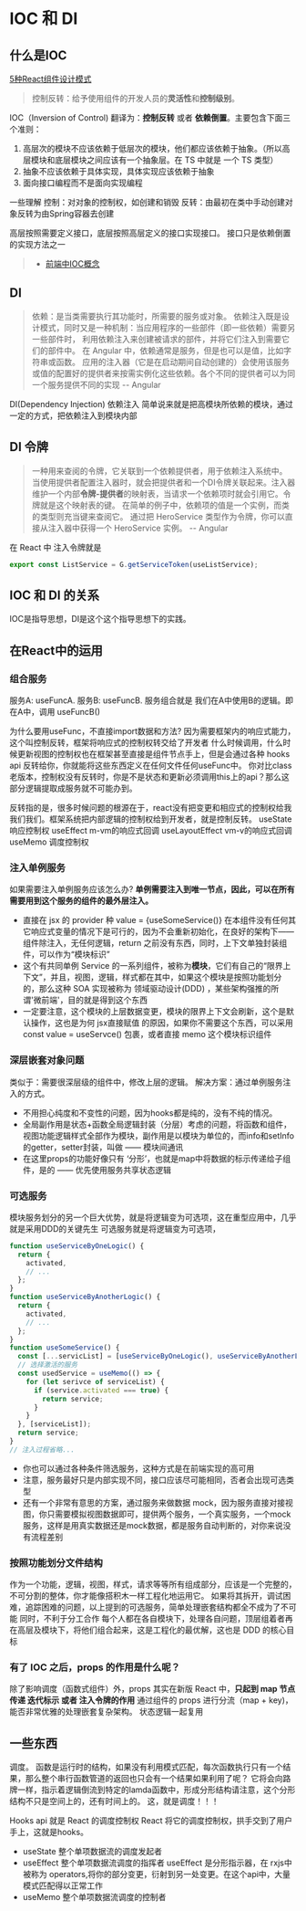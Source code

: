 # IOC 和 DI

## 什么是IOC

[5种React组件设计模式](https://javascript.plainenglish.io/5-advanced-react-patterns-a6b7624267a6)

> 控制反转：给予使用组件的开发人员的**灵活性**和**控制级别**。

IOC（Inversion of Control) 翻译为：**控制反转** 或者 **依赖倒置**。主要包含下面三个准则：

1. 高层次的模块不应该依赖于低层次的模块，他们都应该依赖于抽象。（所以高层模块和底层模块之间应该有一个抽象层。在 TS 中就是 一个 TS 类型）
2. 抽象不应该依赖于具体实现，具体实现应该依赖于抽象
3. 面向接口编程而不是面向实现编程

一些理解
控制：对对象的控制权，如创建和销毁
反转：由最初在类中手动创建对象反转为由Spring容器去创建

高层按照需要定义接口，底层按照高层定义的接口实现接口。 接口只是依赖倒置的实现方法之一

> - [前端中IOC概念](https://zhuanlan.zhihu.com/p/53832991)

## DI

> 依赖：是当类需要执行其功能时，所需要的服务或对象。
> 依赖注入既是设计模式，同时又是一种机制：当应用程序的一些部件（即一些依赖）需要另一些部件时， 利用依赖注入来创建被请求的部件，并将它们注入到需要它们的部件中。
> 在 Angular 中，依赖通常是服务，但是也可以是值，比如字符串或函数。
> 应用的注入器（它是在启动期间自动创建的）会使用该服务或值的配置好的提供者来按需实例化这些依赖。各个不同的提供者可以为同一个服务提供不同的实现
> -- Angular

DI(Dependency Injection) 依赖注入
简单说来就是把高模块所依赖的模块，通过一定的方式，把依赖注入到模块内部

## DI 令牌

> 一种用来查阅的令牌，它关联到一个依赖提供者，用于依赖注入系统中。
> 当使用提供者配置注入器时，就会把提供者和一个DI令牌关联起来。注入器维护一个内部**令牌-提供者**的映射表，当请求一个依赖项时就会引用它。令牌就是这个映射表的键。
> 在简单的例子中，依赖项的值是一个实例，而类的类型则充当键来查阅它。 通过把 HeroService 类型作为令牌，你可以直接从注入器中获得一个 HeroService 实例。
> -- Angular

在 React 中 注入令牌就是

```typescript
export const ListService = G.getServiceToken(useListService);
```

## IOC 和 DI 的关系

IOC是指导思想，DI是这个这个指导思想下的实践。

## 在React中的运用

### 组合服务

服务A: useFuncA.
服务B: useFuncB.
服务组合就是 我们在A中使用B的逻辑。即在A中，调用 useFuncB()

为什么要用useFunc，不直接import数据和方法?
因为需要框架内的响应式能力，这个叫控制反转，框架将响应式的控制权转交给了开发者
什么时候调用，什么时候更新视图的控制权也在框架甚至直接是组件节点手上，但是会通过各种 hooks api 反转给你，你就能将这些东西定义在任何文件任何useFunc中。
你对比class老版本，控制权没有反转时，你是不是状态和更新必须调用this上的api？那么这部分逻辑提取成服务就不可能办到。

反转指的是，很多时候问题的根源在于，react没有把变更和相应式的控制权给我我们我们。框架系统把内部逻辑的控制权给到开发者，就是控制反转。
useState 响应控制权
useEffect m-vm的响应式回调
useLayoutEffect vm-v的响应式回调
useMemo 调度控制权

### 注入单例服务

如果需要注入单例服务应该怎么办?
**单例需要注入到唯一节点，因此，可以在所有需要用到这个服务的组件的最外层注入。**

- 直接在 jsx 的 provider 种 value = {useSomeService()} 在本组件没有任何其它响应式变量的情况下是可行的，因为不会重新初始化，在良好的架构下——组件除注入，无任何逻辑，return 之前没有东西，同时，上下文单独封装组件，可以作为“模块标识”
- 这个有共同单例 Service 的一系列组件，被称为**模块**，它们有自己的“限界上下文”，并且，视图，逻辑，样式都在其中，如果这个模块是按照功能划分的，那么这种 SOA 实现被称为 领域驱动设计(DDD) ，某些架构强推的所谓'微前端'，目的就是得到这个东西
- 一定要注意，这个模块的上层数据变更，模块的限界上下文会刷新，这个是默认操作，这也是为何 jsx直接赋值 的原因，如果你不需要这个东西，可以采用 const value = useServce() 包裹，或者直接 memo 这个模块标识组件

### 深层嵌套对象问题

类似于：需要很深层级的组件中，修改上层的逻辑。
解决方案：通过单例服务注入的方式。

- 不用担心纯度和不变性的问题，因为hooks都是纯的，没有不纯的情况。
- 全局副作用是状态+函数全局逻辑封装（分层）考虑的问题，将函数和组件，视图功能逻辑样式全部作为模块，副作用是以模块为单位的，而info和setInfo的getter，setter封装，叫做 —— 模块间通讯
- 在这里props的功能好像只有 ‘分形’，也就是map中将数据的标示传递给子组件，是的 —— 优先使用服务共享状态逻辑

### 可选服务

模块服务划分的另一个巨大优势，就是将逻辑变为可选项，这在重型应用中，几乎就是采用DDD的关键先生
可选服务就是将逻辑变为可选项，

```javascript
function useServiceByOneLogic() {
  return {
    activated,
    // ...
  };
}
function useServiceByAnotherLogic() {
  return {
    activated,
    // ...
  };
}
function useSomeService() {
  const [...servicList] = [useServiceByOneLogic(), useServiceByAnotherLogic()];
  // 选择激活的服务
  const usedService = useMemo(() => {
    for (let serivce of serviceList) {
      if (service.activated === true) {
        return service;
      }
    }
  }, [serviceList]);
  return service;
}
// 注入过程省略...
```

- 你也可以通过各种条件筛选服务，这种方式是在前端实现的高可用
- 注意，服务最好只是内部实现不同，接口应该尽可能相同，否者会出现可选类型
- 还有一个非常有意思的方案，通过服务来做数据 mock，因为服务直接对接视图，你只需要模拟视图数据即可，提供两个服务，一个真实服务，一个mock服务，这样是用真实数据还是mock数据，都是服务自动判断的，对你来说没有流程差别

### 按照功能划分文件结构

作为一个功能，逻辑，视图，样式，请求等等所有组成部分，应该是一个完整的，不可分割的整体，你才能像搭积木一样工程化地运用它。
如果将其拆开，调试困难，追踪困难的问题，以上提到的可选服务，简单处理嵌套结构都全不成为了不可能
同时，不利于分工合作
每个人都在各自模块下，处理各自问题，顶层组着者再在高层及模块下，将他们组合起来，这是工程化的最优解，这也是 DDD 的核心目标

### 有了 IOC 之后，props 的作用是什么呢？

除了影响调度（函数式组件）外，props 其实在新版 React 中，**只起到 map 节点传递 迭代标示 或者 注入令牌的作用**
通过组件的 props 进行分流（map + key)，能否非常优雅的处理嵌套复杂架构。
状态逻辑一起复用

## 一些东西

调度。
函数是运行时的结构，如果没有利用模式匹配，每次函数执行只有一个结果，那么整个串行函数管道的返回也只会有一个结果如果利用了呢？
它将会向路牌一样，指示着逻辑倒流到特定的lamda函数中，形成分形结构请注意，这个分形结构不只是空间上的，还有时间上的。
这，就是调度！！！

Hooks api 就是 React 的调度控制权
React 将它的调度控制权，拱手交到了用户手上，这就是hooks。

- useState 整个单项数据流的调度发起者
- useEffect 整个单项数据流调度的指挥者
  useEffect 是分形指示器，在 rxjs中被称为 operators,将你的部分变更，衍射到另一处变更。在这个api中，大量模式匹配得以正常工作
- useMemo 整个单项数据流调度的控制者
